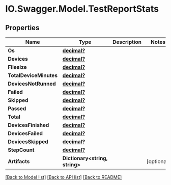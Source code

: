 # IO.Swagger.Model.TestReportStats
## Properties

Name | Type | Description | Notes
------------ | ------------- | ------------- | -------------
**Os** | [**decimal?**](BigDecimal.md) |  | 
**Devices** | [**decimal?**](BigDecimal.md) |  | 
**Filesize** | [**decimal?**](BigDecimal.md) |  | 
**TotalDeviceMinutes** | [**decimal?**](BigDecimal.md) |  | 
**DevicesNotRunned** | [**decimal?**](BigDecimal.md) |  | 
**Failed** | [**decimal?**](BigDecimal.md) |  | 
**Skipped** | [**decimal?**](BigDecimal.md) |  | 
**Passed** | [**decimal?**](BigDecimal.md) |  | 
**Total** | [**decimal?**](BigDecimal.md) |  | 
**DevicesFinished** | [**decimal?**](BigDecimal.md) |  | 
**DevicesFailed** | [**decimal?**](BigDecimal.md) |  | 
**DevicesSkipped** | [**decimal?**](BigDecimal.md) |  | 
**StepCount** | [**decimal?**](BigDecimal.md) |  | 
**Artifacts** | **Dictionary&lt;string, string&gt;** |  | [optional] 

[[Back to Model list]](../README.md#documentation-for-models) [[Back to API list]](../README.md#documentation-for-api-endpoints) [[Back to README]](../README.md)

